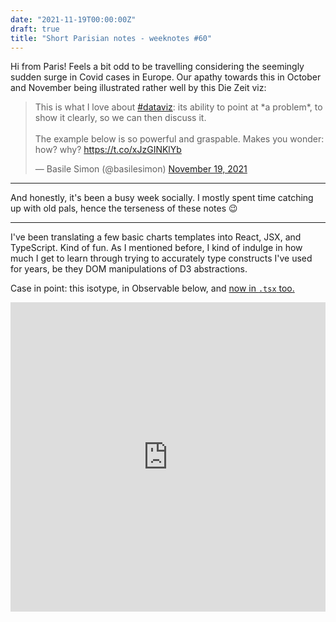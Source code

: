 ```yaml
---
date: "2021-11-19T00:00:00Z"
draft: true
title: "Short Parisian notes - weeknotes #60"
---
```


Hi from Paris! Feels a bit odd to be travelling considering the seemingly sudden surge in Covid cases in Europe. Our apathy towards this in October and November being illustrated rather well by this Die Zeit viz:

<blockquote class="twitter-tweet"><p lang="en" dir="ltr">This is what I love about <a href="https://twitter.com/hashtag/dataviz?src=hash&amp;ref_src=twsrc%5Etfw">#dataviz</a>: its ability to point at *a problem*, to show it clearly, so we can then discuss it.<br><br>The example below is so powerful and graspable. Makes you wonder: how? why? <a href="https://t.co/xJzGINKlYb">https://t.co/xJzGINKlYb</a></p>&mdash; Basile Simon (@basilesimon) <a href="https://twitter.com/basilesimon/status/1461620122934816769?ref_src=twsrc%5Etfw">November 19, 2021</a></blockquote> <script async src="https://platform.twitter.com/widgets.js" charset="utf-8"></script>

---

And honestly, it's been a busy week socially. I mostly spent time catching up with old pals, hence the terseness of these notes 😉

---

I've been translating a few basic charts templates into React, JSX, and TypeScript. Kind of fun. As I mentioned before, I kind of indulge in how much I get to learn through trying to accurately type constructs I've used for years, be they DOM manipulations of D3 abstractions.

Case in point: this isotype, in Observable below, and [now in `.tsx` too.](https://github.com/etalab/radar-tech-frontend/blob/master/src/components/charts/BarreDePersonnages.tsx)

<iframe width="100%" height="495" frameborder="0" scroll="no" overflow="hidden" src="https://observablehq.com/embed/@basilesimon/isotype-sketch-a-wee-people-bar-chart?cell=viz&cell=minibar&cell=viewof+highlight&cell=barStyle&cell=myStyle"></iframe>
